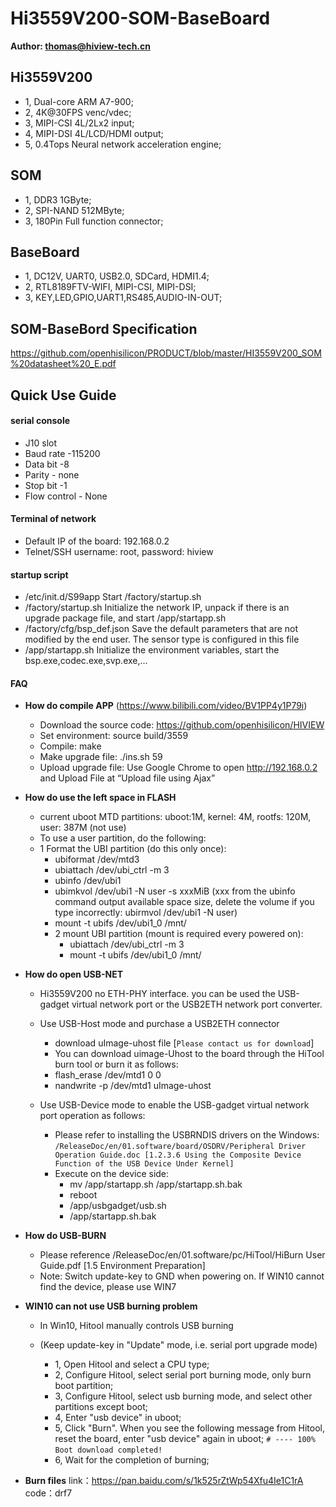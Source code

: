 
# Hi3559V200-SOM-BaseBoard 
**Author: thomas@hiview-tech.cn**

## Hi3559V200

* 1, Dual-core ARM A7-900;
* 2, 4K@30FPS venc/vdec;
* 3, MIPI-CSI 4L/2Lx2 input;
* 4, MIPI-DSI 4L/LCD/HDMI output;
* 5, 0.4Tops Neural network acceleration engine;

## SOM

* 1, DDR3 1GByte;
* 2, SPI-NAND 512MByte;  
* 3, 180Pin Full function connector;

## BaseBoard

* 1, DC12V, UART0, USB2.0, SDCard, HDMI1.4;
* 2, RTL8189FTV-WIFI, MIPI-CSI, MIPI-DSI;
* 3, KEY,LED,GPIO,UART1,RS485,AUDIO-IN-OUT;

## SOM-BaseBord Specification
  https://github.com/openhisilicon/PRODUCT/blob/master/HI3559V200_SOM%20datasheet%20_E.pdf


## Quick Use Guide


#### serial console
* J10 slot
* Baud rate -115200
* Data bit -8
* Parity - none
* Stop bit -1
* Flow control - None

#### Terminal of network
* Default IP of the board: 192.168.0.2
* Telnet/SSH username: root, password: hiview

#### startup script

* /etc/init.d/S99app
    Start /factory/startup.sh
* /factory/startup.sh
    Initialize the network IP, unpack if there is an upgrade package file, and start /app/startapp.sh
* /factory/cfg/bsp_def.json
    Save the default parameters that are not modified by the end user. The sensor type is configured in this file
* /app/startapp.sh
    Initialize the environment variables, start the bsp.exe,codec.exe,svp.exe,...

#### FAQ

* **How do compile APP** (https://www.bilibili.com/video/BV1PP4y1P79i)
    * Download the source code: https://github.com/openhisilicon/HIVIEW
    * Set environment: source build/3559
    * Compile: make
    * Make upgrade file: ./ins.sh 59
    * Upload upgrade file: Use Google Chrome to open  http://192.168.0.2 and  Upload File at “Upload file using Ajax”
    
* **How do use the left space in FLASH**
  * current uboot MTD partitions: uboot:1M,  kernel: 4M, rootfs: 120M, user: 387M (not use)
  * To use a user partition, do the following:
  * 1 Format the UBI partition (do this only once):
      *  ubiformat /dev/mtd3
      *  ubiattach /dev/ubi_ctrl -m 3
      *  ubinfo /dev/ubi1
      *  ubimkvol /dev/ubi1 -N user -s xxxMiB 
         (xxx from the ubinfo command output available space size,
        delete the volume if you type incorrectly:  ubirmvol /dev/ubi1 -N user)
      *  mount -t ubifs /dev/ubi1_0 /mnt/ 
    * 2 mount UBI partition (mount is required every  powered on):
      *  ubiattach /dev/ubi_ctrl -m 3
      *  mount -t ubifs /dev/ubi1_0 /mnt/
  
* **How do open USB-NET**
    * Hi3559V200 no ETH-PHY interface. you can be used the USB-gadget     virtual network port or the USB2ETH network port converter.
  
    * Use USB-Host mode and purchase a USB2ETH connector
      * download uImage-uhost file [`Please contact us for download`]
      * You can download uimage-Uhost to the board through the HiTool burn tool or burn it as follows:
      * flash_erase /dev/mtd1 0 0
      * nandwrite -p /dev/mtd1 uImage-uhost

    * Use USB-Device mode to enable the USB-gadget virtual network port operation as follows:
      * Please refer to installing the USBRNDIS drivers on the Windows: `/ReleaseDoc/en/01.software/board/OSDRV/Peripheral Driver Operation Guide.doc [1.2.3.6 Using the Composite Device Function of the USB Device Under Kernel]`
      * Execute on the device side: 
          * mv /app/startapp.sh /app/startapp.sh.bak
          * reboot
          * /app/usbgadget/usb.sh
          * /app/startapp.sh.bak

* **How do USB-BURN**
    * Please reference /ReleaseDoc/en/01.software/pc/HiTool/HiBurn User Guide.pdf [1.5 Environment Preparation]
    * Note: Switch update-key to GND when powering on. If WIN10 cannot find the device, please use WIN7

* **WIN10 can not use USB burning problem**
    * In Win10, Hitool manually controls USB burning
    * (Keep update-key in "Update" mode, i.e. serial port upgrade mode)

        * 1, Open Hitool and select a CPU type;
        * 2, Configure Hitool, select serial port burning mode, only burn boot partition;
        * 3, Configure Hitool, select usb burning mode, and select other partitions except boot;
        * 4, Enter "usb device" in uboot;
        * 5, Click "Burn". When you see the following message from Hitool, reset the board, enter "usb device" again in uboot;
        `# ---- 100% `
        `Boot download completed!`
        * 6, Wait for the completion of burning;


* **Burn files**
    link：https://pan.baidu.com/s/1k525rZtWp54Xfu4Ie1C1rA code：drf7 

